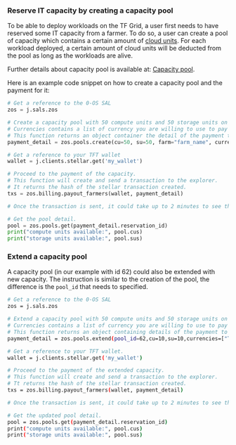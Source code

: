 ### Reserve IT capacity by creating a capacity pool

To be able to deploy workloads on the TF Grid, a user first needs to have reserved some IT capacity from a farmer. To do so, a user can create a pool of capacity which contains a certain amount of [cloud units](https://wiki.Threefold.io/#/cloud_units). 
For each workload deployed, a certain amount of cloud units will be deducted from the pool as long as the workloads are alive.

Further details about capacity pool is available at: [Capacity pool](capacity_pool.md).

Here is an example code snippet on how to create a capacity pool and the payment for it:

```python
# Get a reference to the 0-OS SAL
zos = j.sals.zos

# Create a capacity pool with 50 compute units and 50 storage units on the farm called "farm_name".
# Currencies contains a list of currency you are willing to use to pay for the capacity.
# This function returns an object container the detail of the payment to be made to reserve the capacity.
payment_detail = zos.pools.create(cu=50, su=50, farm="farm_name", currencies=["TFT", "FreeTFT"])

# Get a reference to your TFT wallet
wallet = j.clients.stellar.get('my_wallet')

# Proceed to the payment of the capacity.
# This function will create and send a transaction to the explorer.
# It returns the hash of the stellar transaction created.
txs = zos.billing.payout_farmers(wallet, payment_detail)

# Once the transaction is sent, it could take up to 2 minutes to see the pool populated with the cloud units.

# Get the pool detail.
pool = zos.pools.get(payment_detail.reservation_id)
print("compute units available:", pool.cus)
print("storage units available:", pool.sus)
```

### Extend a capacity pool

A capacity pool (in our example with id 62) could also be extended with new capacity. The instruction is similar to the creation of the pool, the difference is the `pool_id` that needs to specified. 

```bash
# Get a reference to the 0-OS SAL
zos = j.sals.zos

# Extend a capacity pool with 50 compute units and 50 storage units on the farm called "farm_name".
# Currencies contains a list of currency you are willing to use to pay for the capacity.
# This function returns an object containing details of the payment to be made to reserve the capacity.
payment_detail = zos.pools.extend(pool_id=62,cu=10,su=10,currencies=["TFT", "FreeTFT"])

# Get a reference to your TFT wallet.
wallet = j.clients.stellar.get('my_wallet')

# Proceed to the payment of the extended capacity.
# This function will create and send a transaction to the explorer.
# Tt returns the hash of the stellar transaction created.
txs = zos.billing.payout_farmers(wallet, payment_detail)

# Once the transaction is sent, it could take up to 2 minutes to see the pool populated with the cloud units.

# Get the updated pool detail.
pool = zos.pools.get(payment_detail.reservation_id)
print("compute units available:", pool.cus)
print("storage units available:", pool.sus)
```
```
